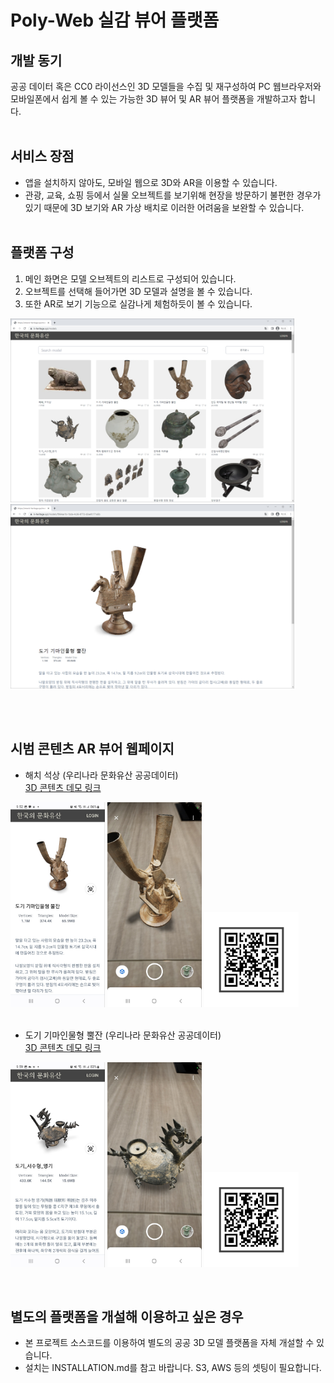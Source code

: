 # Poly-Web 실감 뷰어 플랫폼

## 개발 동기
공공 데이터 혹은 CC0 라이선스인 3D 모델들을 수집 및 재구성하여 PC 웹브라우저와 모바일폰에서 쉽게 볼 수 있는 가능한 3D 뷰어 및 AR 뷰어 플랫폼을 개발하고자 합니다.
<br><br>

## 서비스 장점
- 앱을 설치하지 않아도, 모바일 웹으로 3D와 AR을 이용할 수 있습니다.
- 관광, 교육, 쇼핑 등에서 실물 오브젝트를 보기위해 현장을 방문하기 불편한 경우가 있기 때문에 3D 보기와 AR 가상 배치로 이러한 어려움을 보완할 수 있습니다.
<br><br>

## 플랫폼 구성
1. 메인 화면은 모델 오브젝트의 리스트로 구성되어 있습니다.
2. 오브젝트를 선택해 들어가면 3D 모델과 설명을 볼 수 있습니다.
3. 또한 AR로 보기 기능으로 실감나게 체험하듯이 볼 수 있습니다.

<p align="left"><img src="./imgs/demo_mainpage.jpg" width="90%">
<img src="./imgs/demo_viewerpage.jpg" width="90%">

</p>
<br>
<br>

## 시범 콘텐츠 AR 뷰어 웹페이지
- 해치 석상 (우리나라 문화유산 공공데이터) <br>
[3D 콘텐츠 데모 링크](https://www.k-heritage.xyz/models/8662da3f-333f-4646-a67f-a604c28b8d52)   

<p align="left">
<img src="./imgs/demo1_3d_view0.jpg" width="30%" style="border-image: url('./imgs/demo1_3d_view0.jpg') 1px lightgray;">
<img src="./imgs/demo1_ar_view0.jpg" width="30%" style="border-image: url('./imgs/demo2_ar_view1.jpg') 1px lightgray;">
<img src="./imgs/demo1_QRCodeImg.jpg" width="30%">
<br>
<br>

- 도기 기마인물형 뿔잔 (우리나라 문화유산 공공데이터) <br> 
[3D 콘텐츠 데모 링크](https://www.k-heritage.xyz/models/9c2c3e89-53d6-453b-a5f3-fa164f2d5609) 
 
<p align="left"><img src="./imgs/demo2_3d_view0.jpg" width="30%">
<img src="./imgs/demo2_ar_view0.jpg" width="30%" style="border-image: url('./imgs/demo1_3d_view0.jpg') 1px lightgray;">
<img src="./imgs/demo2_QRCodeImg.jpg" width="30%" style="border-image: url('./imgs/demo1_3d_view0.jpg') 1px lightgray;">
</p>
<br>


## 별도의 플랫폼을 개설해 이용하고 싶은 경우
* 본 프로젝트 소스코드를 이용하여 별도의 공공 3D 모델 플랫폼을 자체 개설할 수 있습니다. 
* 설치는 INSTALLATION.md를 참고 바랍니다. S3, AWS 등의 셋팅이 필요합니다.
